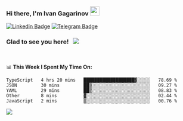 ### Hi there, I'm Ivan Gagarinov <img src="https://media.giphy.com/media/hvRJCLFzcasrR4ia7z/giphy.gif" width="25px">

[![Linkedin Badge](https://img.shields.io/badge/-LinkedIn-0e76a8?style=flat-square&logo=Linkedin&logoColor=white)](https://linkedin.com/in/ivan-gagarinov-142ba3141/)
[![Telegram Badge](https://img.shields.io/badge/-Telegram-0088cc?style=flat-square&logo=Telegram&logoColor=white)](https://t.me/igagarinov)

### Glad to see you here! &nbsp; ![](https://visitor-badge.glitch.me/badge?page_id=dzencot.dzencot)

</br>

📊 **This Week I Spent My Time On:**
<!--START_SECTION:waka-->
```text
TypeScript   4 hrs 20 mins   ███████████████████▓░░░░░   78.69 % 
JSON         30 mins         ██▒░░░░░░░░░░░░░░░░░░░░░░   09.27 % 
YAML         29 mins         ██▒░░░░░░░░░░░░░░░░░░░░░░   08.83 % 
Other        8 mins          ▓░░░░░░░░░░░░░░░░░░░░░░░░   02.44 % 
JavaScript   2 mins          ▒░░░░░░░░░░░░░░░░░░░░░░░░   00.76 % 
```
<!--END_SECTION:waka-->

[![](https://github-readme-stats.vercel.app/api?username=dzencot&theme=gruvbox)](https://github.com/dzencot)
